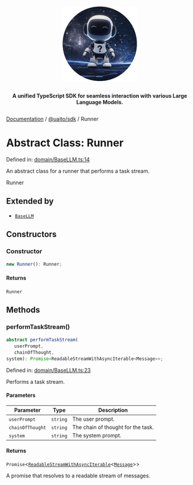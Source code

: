 <div style="display:flex; flex-direction:column; align-items:center;">
<p align="center">
  <img src="../UAITO.png" alt="UAITO Logo" width="200"/>
</p>

<p align="center">
  <strong>A unified TypeScript SDK for seamless interaction with various Large Language Models.</strong>
</p>
</div>

[Documentation](README.md) / [@uaito/sdk](@uaito.sdk.md) / Runner

# Abstract Class: Runner

Defined in: [domain/BaseLLM.ts:14](https://github.com/elribonazo/uaito/blob/ab87da6190fe18ca789b112d80a001767ccf222e/packages/sdk/src/domain/BaseLLM.ts#L14)

An abstract class for a runner that performs a task stream.

 Runner

## Extended by

- [`BaseLLM`](@uaito.sdk.Class.BaseLLM.md)

## Constructors

### Constructor

```ts
new Runner(): Runner;
```

#### Returns

`Runner`

## Methods

### performTaskStream()

```ts
abstract performTaskStream(
   userPrompt, 
   chainOfThought, 
system): Promise<ReadableStreamWithAsyncIterable<Message>>;
```

Defined in: [domain/BaseLLM.ts:23](https://github.com/elribonazo/uaito/blob/ab87da6190fe18ca789b112d80a001767ccf222e/packages/sdk/src/domain/BaseLLM.ts#L23)

Performs a task stream.

#### Parameters

| Parameter | Type | Description |
| ------ | ------ | ------ |
| `userPrompt` | `string` | The user prompt. |
| `chainOfThought` | `string` | The chain of thought for the task. |
| `system` | `string` | The system prompt. |

#### Returns

`Promise`\<[`ReadableStreamWithAsyncIterable`](@uaito.sdk.TypeAlias.ReadableStreamWithAsyncIterable.md)\<[`Message`](@uaito.sdk.TypeAlias.Message.md)\>\>

A promise that resolves to a readable stream of messages.
